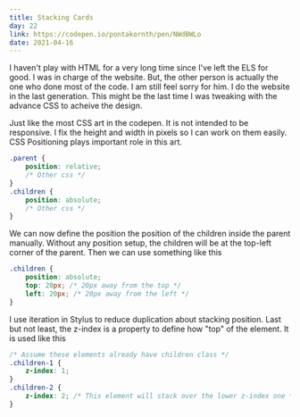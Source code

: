 ```yaml
---
title: Stacking Cards
day: 22
link: https://codepen.io/pontakornth/pen/NWdBWLo
date: 2021-04-16
---
```

I haven't play with HTML for a very long time since I've left the ELS for good. I was in charge
of the website. But, the other person is actually the one who done most of the code. I am still feel
sorry for him. I do the website in the last generation. This might be the last time I was tweaking
with the advance CSS to acheive the design.<!--more-->


Just like the most CSS art in the codepen. It is not intended to be responsive. I fix the height
and width in pixels so I can work on them easily. CSS Positioning plays important role in this art.

```css
.parent {
    position: relative;
    /* Other css */
}
.children {
    position: absolute;
    /* Other css */
}
```

We can now define the position the position of the children inside the parent manually. Without any
position setup, the children will be at the top-left corner of the parent. Then we can use something
like this

```css
.children {
    position: absolute;
    top: 20px; /* 20px away from the top */
    left: 20px; /* 20px away from the left */
}
```

I use iteration in Stylus to reduce duplication about stacking position. Last but not least, the 
z-index is a property to define how "top" of the element. It is used like this

```css
/* Assume these elements already have children class */
.children-1 {
    z-index: 1;   
}
.children-2 {
    z-index: 2; /* This element will stack over the lower z-index one */
}